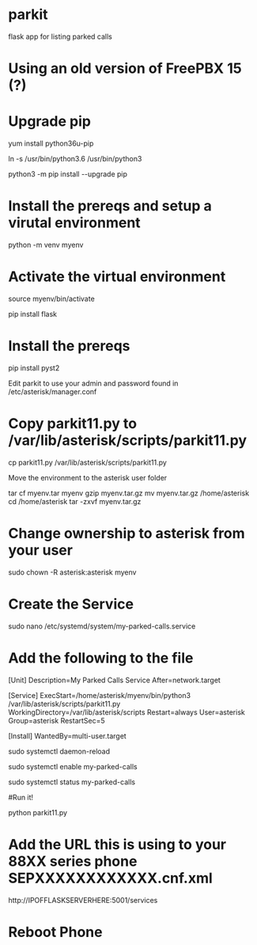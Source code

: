 # parkit
flask app for listing parked calls

# Using an old version of FreePBX 15 (?) 
# Upgrade pip 
yum install python36u-pip

ln -s /usr/bin/python3.6 /usr/bin/python3

python3 -m pip install --upgrade pip


# Install the prereqs and setup a virutal environment

python -m venv myenv

# Activate the virtual environment

source myenv/bin/activate

pip install flask

# Install the prereqs
pip install pyst2

Edit parkit to use your admin and password found in /etc/asterisk/manager.conf

# Copy parkit11.py to /var/lib/asterisk/scripts/parkit11.py

cp parkit11.py /var/lib/asterisk/scripts/parkit11.py

Move the environment to the asterisk user folder

tar cf myenv.tar myenv
gzip myenv.tar.gz
mv myenv.tar.gz /home/asterisk
cd /home/asterisk
tar -zxvf myenv.tar.gz

# Change ownership to asterisk from your user

sudo chown -R asterisk:asterisk myenv

# Create the Service

sudo nano /etc/systemd/system/my-parked-calls.service

# Add the following to the file

[Unit]
Description=My Parked Calls Service
After=network.target

[Service]
ExecStart=/home/asterisk/myenv/bin/python3 /var/lib/asterisk/scripts/parkit11.py
WorkingDirectory=/var/lib/asterisk/scripts
Restart=always
User=asterisk
Group=asterisk
RestartSec=5

[Install]
WantedBy=multi-user.target

sudo systemctl daemon-reload

sudo systemctl enable my-parked-calls

sudo systemctl status my-parked-calls


#Run it!

python parkit11.py

# Add the URL this is using to your 88XX series phone SEPXXXXXXXXXXXX.cnf.xml

<directoryURL>http://IPOFFLASKSERVERHERE:5001/services</directoryURL>

# Reboot Phone
